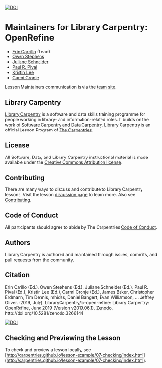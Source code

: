 [![DOI](https://zenodo.org/badge/DOI/10.5281/zenodo.3266144.svg)](https://doi.org/10.5281/zenodo.3266144)  

# Maintainers for Library Carpentry: OpenRefine

- [Erin Carrillo](https://github.com/partiecolored) (Lead) 
- [Owen Stephens](https://github.com/ostephens)
- [Juliane Schneider](https://github.com/pitviper6)
- [Paul R. Pival](https://github.com/ppival)
- [Kristin Lee](https://github.com/kristindawn)
- [Carmi Cronje](https://github.com/ccronje)

Lesson Maintainers communication is via the [team site](https://github.com/orgs/LibraryCarpentry/teams/lc-open-refine-maintainers).

## Library Carpentry

[Library Carpentry](https://librarycarpentry.org) is a software and data skills training programme for people working in library- and information-related roles. It builds on the work of [Software Carpentry](http://software-carpentry.org/) and [Data Carpentry](http://www.datacarpentry.org/). Library Carpentry is an official Lesson Program of [The Carpentries](https://carpentries.org/).

## License

All Software, Data, and Library Carpentry instructional material is made available under the [Creative Commons Attribution
license](https://github.com/LibraryCarpentry/lc-open-refine/blob/gh-pages/LICENSE.md).

## Contributing

There are many ways to discuss and contribute to Library Carpentry lessons. Visit the lesson [discussion page](https://librarycarpentry.org/lc-open-refine/discuss/index.html) to learn more. Also see [Contributing](https://github.com/LibraryCarpentry/lc-open-refine/blob/gh-pages/CONTRIBUTING.md).

## Code of Conduct

All participants should agree to abide by The Carpentries [Code of Conduct](https://docs.carpentries.org/topic_folders/policies/code-of-conduct.html).

## Authors

Library Carpentry is authored and maintained through issues, commits, and pull requests from the community.

## Citation

Erin Carillo (Ed.), Owen Stephens (Ed.), Juliane Schneider (Ed.), Paul R. Pival (Ed.), Kristin Lee (Ed.), Carmi Cronje (Ed.), James Baker, Christopher Erdmann, Tim Dennis, mhidas, Daniel Bangert, Evan Williamson, … Jeffrey Oliver. (2019, July). LibraryCarpentry/lc-open-refine: Library Carpentry: OpenRefine, June 2019 (Version v2019.06.1). Zenodo. http://doi.org/10.5281/zenodo.3266144

[![DOI](https://zenodo.org/badge/DOI/10.5281/zenodo.3266144.svg)](https://doi.org/10.5281/zenodo.3266144)

## Checking and Previewing the Lesson

To check and preview a lesson locally, see [http://carpentries.github.io/lesson-example/07-checking/index.html](http://carpentries.github.io/lesson-example/07-checking/index.html).
